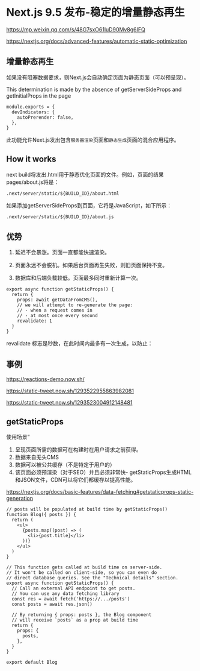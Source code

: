 # Next.js 9.5 发布-稳定的增量静态再生


https://mp.weixin.qq.com/s/48G7sxO61luD90Mv8g6IFQ

https://nextjs.org/docs/advanced-features/automatic-static-optimization

## 增量静态再生
如果没有阻塞数据要求，则Next.js会自动确定页面为静态页面（可以预呈现）。

This determination is made by the absence of getServerSideProps and getInitialProps in the page

```
module.exports = {
  devIndicators: {
    autoPrerender: false,
  },
}

```

此功能允许Next.js发出包含`服务器渲染`页面和`静态生成`页面的混合应用程序。


## How it works

next build将发出.html用于静态优化页面的文件。例如，页面的结果pages/about.js将是：
```
.next/server/static/${BUILD_ID}/about.html

```

如果添加getServerSideProps到页面，它将是JavaScript，如下所示：

```
.next/server/static/${BUILD_ID}/about.js

```


## 优势

1. 延迟不会暴涨。页面一直都能快速渲染。

2. 页面永远不会脱机。如果后台页面再生失败，则旧页面保持不变。

3. 数据库和后端负载较低。页面最多同时重新计算一次。


```
export async function getStaticProps() {
  return {
    props: await getDataFromCMS(),
    // we will attempt to re-generate the page:
    // - when a request comes in
    // - at most once every second
    revalidate: 1 
  }
}

```
revalidate 标志是秒数，在此时间内最多有一次生成，以防止：

## 事例

https://reactions-demo.now.sh/

https://static-tweet.now.sh/1293522955863982081

https://static-tweet.now.sh/1293523004912148481



## getStaticProps


使用场景“
1. 呈现页面所需的数据可在构建时在用户请求之前获得。
2. 数据来自无头CMS
3. 数据可以被公共缓存（不是特定于用户的）
4. 该页面必须预渲染（对于SEO）并且必须非常快- getStaticProps生成HTML和JSON文件，CDN可以将它们都缓存以提高性能。


https://nextjs.org/docs/basic-features/data-fetching#getstaticprops-static-generation


```
// posts will be populated at build time by getStaticProps()
function Blog({ posts }) {
  return (
    <ul>
      {posts.map((post) => (
        <li>{post.title}</li>
      ))}
    </ul>
  )
}

// This function gets called at build time on server-side.
// It won't be called on client-side, so you can even do
// direct database queries. See the "Technical details" section.
export async function getStaticProps() {
  // Call an external API endpoint to get posts.
  // You can use any data fetching library
  const res = await fetch('https://.../posts')
  const posts = await res.json()

  // By returning { props: posts }, the Blog component
  // will receive `posts` as a prop at build time
  return {
    props: {
      posts,
    },
  }
}

export default Blog

```